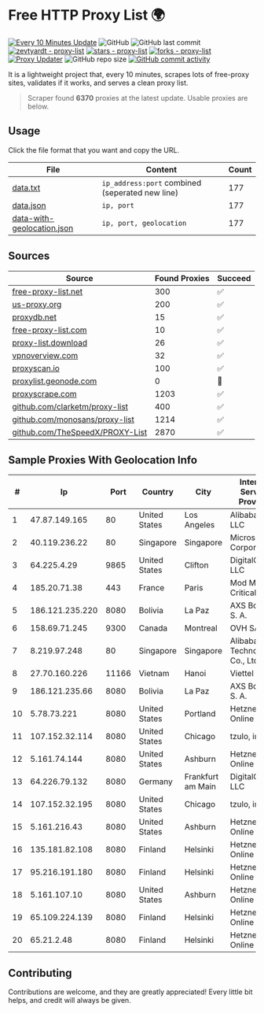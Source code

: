 
# Free HTTP Proxy List 🌍

[![Every 10 Minutes Update](https://github.com/mertguvencli/http-proxy-list/actions/workflows/main.yml/badge.svg?branch=main)](https://github.com/mertguvencli/http-proxy-list/actions/workflows/main.yml)
![GitHub](https://img.shields.io/github/license/mertguvencli/http-proxy-list)
![GitHub last commit](https://img.shields.io/github/last-commit/mertguvencli/http-proxy-list)
[![zevtyardt - proxy-list](https://img.shields.io/static/v1?label=zevtyardt&message=proxy-list&color=blue&logo=github)](https://github.com/zevtyardt/proxy-list "Go to GitHub repo")
[![stars - proxy-list](https://img.shields.io/github/stars/zevtyardt/proxy-list?style=social)](https://github.com/zevtyardt/proxy-list)
[![forks - proxy-list](https://img.shields.io/github/forks/zevtyardt/proxy-list?style=social)](https://github.com/zevtyardt/proxy-list)
[![Proxy Updater](https://github.com/zevtyardt/proxy-list/workflows/Proxy%20Updater/badge.svg)](https://github.com/zevtyardt/proxy-list/actions?query=workflow:"Proxy+Updater")
![GitHub repo size](https://img.shields.io/github/repo-size/zevtyardt/proxy-list)
[![GitHub commit activity](https://img.shields.io/github/commit-activity/m/zevtyardt/proxy-list?logo=commits)](https://github.com/zevtyardt/proxy-list/commits/main)

It is a lightweight project that, every 10 minutes, scrapes lots of free-proxy sites, validates if it works, and serves a clean proxy list.

> Scraper found **6370** proxies at the latest update. Usable proxies are below.

## Usage

Click the file format that you want and copy the URL.

|File|Content|Count|
|----|-------|-----|
|[data.txt](https://raw.githubusercontent.com/mertguvencli/http-proxy-list/main/proxy-list/data.txt)|`ip_address:port` combined (seperated new line)|177|
|[data.json](https://raw.githubusercontent.com/mertguvencli/http-proxy-list/main/proxy-list/data.json)|`ip, port`|177|
|[data-with-geolocation.json](https://raw.githubusercontent.com/mertguvencli/http-proxy-list/main/proxy-list/data-with-geolocation.json)|`ip, port, geolocation`|177|

## Sources

|Source|Found Proxies|Succeed|
|------|-------------|-------|
|[free-proxy-list.net](https://free-proxy-list.net)|300|✅|
|[us-proxy.org](https://www.us-proxy.org)|200|✅|
|[proxydb.net](http://proxydb.net)|15|✅|
|[free-proxy-list.com](https://free-proxy-list.com/?page=&port=&type%5B%5D=http&type%5B%5D=https&up_time=0&search=Search)|10|✅|
|[proxy-list.download](https://www.proxy-list.download/HTTP)|26|✅|
|[vpnoverview.com](https://vpnoverview.com/privacy/anonymous-browsing/free-proxy-servers)|32|✅|
|[proxyscan.io](https://www.proxyscan.io)|100|✅|
|[proxylist.geonode.com](https://proxylist.geonode.com/api/proxy-list?limit=300&page=1&sort_by=lastChecked&sort_type=desc&protocols=http,https)|0|🚫|
|[proxyscrape.com](https://api.proxyscrape.com/v2/?request=displayproxies&protocol=http&timeout=10000&country=all&ssl=all&anonymity=all)|1203|✅|
|[github.com/clarketm/proxy-list](https://raw.githubusercontent.com/clarketm/proxy-list/master/proxy-list-raw.txt)|400|✅|
|[github.com/monosans/proxy-list](https://raw.githubusercontent.com/monosans/proxy-list/main/proxies/http.txt)|1214|✅|
|[github.com/TheSpeedX/PROXY-List](https://raw.githubusercontent.com/TheSpeedX/PROXY-List/master/http.txt)|2870|✅|


## Sample Proxies With Geolocation Info

|#|Ip|Port|Country|City|Internet Service Provider|
|-|--|----|-------|----|-------------------------|
|1|47.87.149.165|80|United States|Los Angeles|Alibaba.com LLC|
|2|40.119.236.22|80|Singapore|Singapore|Microsoft Corporation|
|3|64.225.4.29|9865|United States|Clifton|DigitalOcean, LLC|
|4|185.20.71.38|443|France|Paris|Mod Mission Critical LLC|
|5|186.121.235.220|8080|Bolivia|La Paz|AXS Bolivia S. A.|
|6|158.69.71.245|9300|Canada|Montreal|OVH SAS|
|7|8.219.97.248|80|Singapore|Singapore|Alibaba (US) Technology Co., Ltd.|
|8|27.70.160.226|11166|Vietnam|Hanoi|Viettel Group|
|9|186.121.235.66|8080|Bolivia|La Paz|AXS Bolivia S. A.|
|10|5.78.73.221|8080|United States|Portland|Hetzner Online GmbH|
|11|107.152.32.114|8080|United States|Chicago|tzulo, inc.|
|12|5.161.74.144|8080|United States|Ashburn|Hetzner Online GmbH|
|13|64.226.79.132|8080|Germany|Frankfurt am Main|DigitalOcean, LLC|
|14|107.152.32.195|8080|United States|Chicago|tzulo, inc.|
|15|5.161.216.43|8080|United States|Ashburn|Hetzner Online GmbH|
|16|135.181.82.108|8080|Finland|Helsinki|Hetzner Online GmbH|
|17|95.216.191.180|8080|Finland|Helsinki|Hetzner Online GmbH|
|18|5.161.107.10|8080|United States|Ashburn|Hetzner Online GmbH|
|19|65.109.224.139|8080|Finland|Helsinki|Hetzner Online GmbH|
|20|65.21.2.48|8080|Finland|Helsinki|Hetzner Online GmbH|



## Contributing

Contributions are welcome, and they are greatly appreciated! Every
little bit helps, and credit will always be given.

